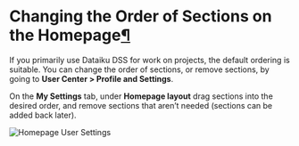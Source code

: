 Changing the Order of Sections on the Homepage[¶](#changing-the-order-of-sections-on-the-homepage "Permalink to this heading")
==============================================================================================================================


If you primarily use Dataiku DSS for work on projects, the default ordering is suitable. You can change the order of sections, or remove sections, by going to **User Center \> Profile and Settings**.


On the **My Settings** tab, under **Homepage layout** drag sections into the desired order, and remove sections that aren’t needed (sections can be added back later).


![Homepage User Settings](../../_images/homepage-settings.png)
